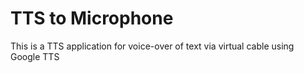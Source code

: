 # TTS to Microphone
 This is a TTS application for voice-over of text via virtual cable using Google TTS
